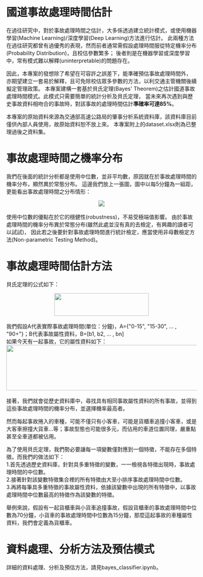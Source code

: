 # 國道事故處理時間估計
在過往研究中，對於事故處理時間之估計，大多係透過建立統計模式，或使用機器學習(Machine Learning)/深度學習(Deep Learning)方法進行估計。
此兩種方法在過往研究都曾有過優秀的表現，然而前者通常需假設處理時間服從特定機率分布(Probability Distribution)，且校估參數繁多；
後者則是在機器學習或深度學習中，常有模式難以解釋(uninterpretable)的問題存在。

因此，本專案的發想除了希望在可容許之誤差下，能準確預估事故處理時間外，
亦期望建立一套易於解釋，且可免除校估眾多參數的方法，以利交通主管機關後續擬定管理政策。
本專案建構一套基於貝氏定理(Bayes' Theorem)之估計國道事故處理時間模式。此模式只需要簡單的統計分析及貝氏定理，
當未來再次遇到與歷史事故資料相吻合的事故時，對該事故的處理時間估計**準確率可達85%**。

本專案的原始資料來源為交通部高速公路局的肇事分析系統資料庫，該資料庫目前僅供內部人員使用，故原始資料恕不放上來。
本專案附上的dataset.xlsx則為已整理過後之資料集。


# 事故處理時間之機率分布
我們在後面的統計分析都是使用中位數，並非平均數，原因就在於事故處理時間的機率分布，顯然異於常態分布。
這邊我們放上一張圖，圖中以每5分鐘為一組距，更能看出事故處理時間之分布情形：
<div align="center">
<img src="https://user-images.githubusercontent.com/81426493/236681339-93f5b32e-c8dd-4233-834e-57f274116ba0.png">
</div>
<br>
使用中位數的優點在於它的穩健性(robustness)，不易受極端值影響。
由於事故處理時間的機率分布異於常態分布(雖然此處並沒有真的去檢定，有興趣的讀者可以試試)，
因此若之後要針對事故處理時間進行統計檢定，應當使用非母數檢定方法(Non-parametric Testing Method)。


# 事故處理時間估計方法
貝氏定理的公式如下：
<div align="center">
<img src="https://github.com/chhuang17/accident_duration_prediction/assets/81426493/f0392225-1992-4e83-b891-372e52c8ec75" width="250" height="60">
</div>
<br>
我們假設A代表實際事故處理時間(單位：分鐘)，A={"0-15", "15-30", ... , "90+"}；B代表事故屬性資料，B=[b1, b2, ... , bn]<br>
如果今天有一起事故，它的屬性資料如下：
<br>
<div align="center">
<img src="https://github.com/chhuang17/accident_duration_prediction/assets/81426493/560143c0-9f70-47df-a439-5d01f2928054" width="1000" height="120">
</div>
<br>
接著，我們就會從歷史資料庫中，尋找具有相同事故屬性資料的所有事故，並得到這些事故處理時間的機率分布，並選擇機率最高者。<br>

然而每起事故捲入的車種，可能不僅只有小客車，可能是貨櫃車追撞小客車，或是大客車擦撞大貨車...等；事故型態也可能很多元，而佔用的車道位置同理，嚴重點甚至全車道都被佔用。

為了使用貝氏定理，我們勢必要讓每一項變數僅對應到一個特徵，不能存在多個特徵。而我們的做法如下：<br>
1.首先透過歷史資料庫，針對具多重特徵的變數，一一檢視各特徵出現時，事故處理時間的中位數。<br>
2.接著針對該變數特徵集合裡的所有特徵由大至小排序事故處理時間中位數。<br>
3.再將每筆具多重特徵的事故屬性資料，依據該變數中出現的所有特徵中，以事故處理時間中位數最高的特徵作為該變數的特徵。

舉例來說，假設有一起貨櫃車與小貨車追撞事故，假設貨櫃車的事故處理時間中位數為70分鐘，小貨車的事故處理時間中位數為15分鐘，那麼這起事故的車種屬性資料，我們會定義為貨櫃車。


# 資料處理、分析方法及預估模式
詳細的資料處理、分析及預估方法，請見bayes_classifier.ipynb。
